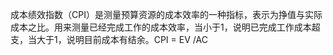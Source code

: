 成本绩效指数（CPI）是测量预算资源的成本效率的一种指标，表示为挣值与实际成本之比。用来测量已经完成工作的成本效率，当小于1，说明已完成工作成本超支，当大于1，说明目前成本有结余。CPI = EV /AC